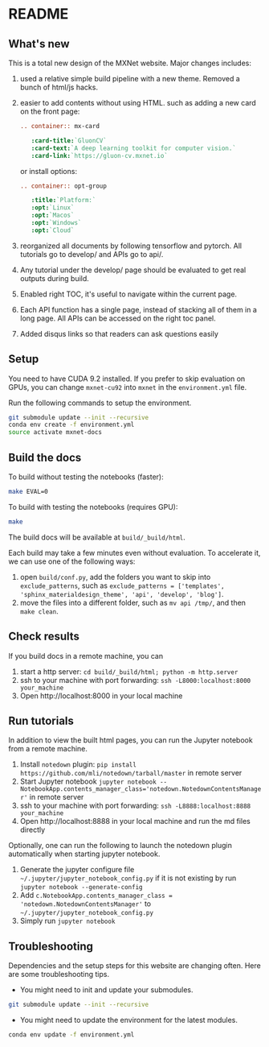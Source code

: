 # README

## What's new

This is a total new design of the MXNet website. Major changes includes:

1. used a relative simple build pipeline with a new theme. Removed a bunch of html/js hacks.
2. easier to add contents without using HTML. such as adding a new card on the front page:

   ```rst
   .. container:: mx-card

      :card-title:`GluonCV`
      :card-text:`A deep learning toolkit for computer vision.`
      :card-link:`https://gluon-cv.mxnet.io`
   ```

   or install options:

   ```rst
   .. container:: opt-group

      :title:`Platform:`
      :opt:`Linux`
      :opt:`Macos`
      :opt:`Windows`
      :opt:`Cloud`
   ```
3. reorganized all documents by following tensorflow and pytorch. All tutorials go to develop/ and APIs go to api/.
4. Any tutorial under the develop/ page should be evaluated to get real outputs during build.
5. Enabled right TOC, it's useful to navigate within the current page.
6. Each API function has a single page, instead of stacking all of them in a long page. All APIs can be accessed on the right toc panel.
7. Added disqus links so that readers can ask questions easily

## Setup

You need to have CUDA 9.2 installed. If you prefer to skip evaluation on GPUs, you can change `mxnet-cu92` into `mxnet` in the `environment.yml` file.

Run the following commands to setup the environment.

```bash
git submodule update --init --recursive
conda env create -f environment.yml
source activate mxnet-docs
```

## Build the docs

To build without testing the notebooks (faster):

```bash
make EVAL=0
```

To build with testing the notebooks (requires GPU):

```bash
make
```

The build docs will be available at `build/_build/html`.

Each build may take a few minutes even without evaluation. To accelerate it, we can use one of the following ways:

1. open `build/conf.py`, add the folders you want to skip into `exclude_patterns`, such as `exclude_patterns = ['templates', 'sphinx_materialdesign_theme', 'api', 'develop', 'blog']`.
2. move the files into a different folder, such as `mv api /tmp/`, and then `make clean`.

## Check results

If you build docs in a remote machine, you can

1. start a http server: `cd build/_build/html; python -m http.server`
2. ssh to your machine with port forwarding: `ssh -L8000:localhost:8000 your_machine`
3. Open http://localhost:8000 in your local machine


## Run tutorials

In addition to view the built html pages, you can run the Jupyter notebook from a remote machine.
1. Install `notedown` plugin: `pip install https://github.com/mli/notedown/tarball/master` in remote server
2. Start Jupyter notebook `jupyter notebook --NotebookApp.contents_manager_class='notedown.NotedownContentsManager'` in remote server
3. ssh to your machine with port forwarding: `ssh -L8888:localhost:8888 your_machine`
4. Open http://localhost:8888 in your local machine and run the md files directly

Optionally, one can run the following to launch the notedown plugin automatically when starting jupyter notebook. 
1. Generate the jupyter configure file `~/.jupyter/jupyter_notebook_config.py` if it
is not existing by run `jupyter notebook --generate-config`
2. Add `c.NotebookApp.contents_manager_class = 'notedown.NotedownContentsManager'` to `~/.jupyter/jupyter_notebook_config.py`
3. Simply run `jupyter notebook`

## Troubleshooting
Dependencies and the setup steps for this website are changing often. Here are some troubleshooting tips.

* You might need to init and update your submodules.
```bash
git submodule update --init --recursive
```

* You might need to update the environment for the latest modules.
```bash
conda env update -f environment.yml
```
